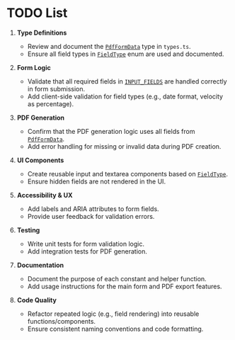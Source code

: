 # TODO List

1. **Type Definitions**

   - Review and document the [`PdfFormData`](<app/(ops)/types/index.ts>) type in `types.ts`.
   - Ensure all field types in [`FieldType`](<app/(ops)/enums/index.ts>) enum are used and documented.

2. **Form Logic**

   - Validate that all required fields in [`INPUT_FIELDS`](<app/(ops)/constants/index.ts>) are handled correctly in form submission.
   - Add client-side validation for field types (e.g., date format, velocity as percentage).

3. **PDF Generation**

   - Confirm that the PDF generation logic uses all fields from [`PdfFormData`](<app/(ops)/types/index.ts>).
   - Add error handling for missing or invalid data during PDF creation.

4. **UI Components**

   - Create reusable input and textarea components based on [`FieldType`](<app/(ops)/enums/index.ts>).
   - Ensure hidden fields are not rendered in the UI.

5. **Accessibility & UX**

   - Add labels and ARIA attributes to form fields.
   - Provide user feedback for validation errors.

6. **Testing**

   - Write unit tests for form validation logic.
   - Add integration tests for PDF generation.

7. **Documentation**

   - Document the purpose of each constant and helper function.
   - Add usage instructions for the main form and PDF export features.

8. **Code Quality**
   - Refactor repeated logic (e.g., field rendering) into reusable functions/components.
   - Ensure consistent naming conventions and code formatting.
